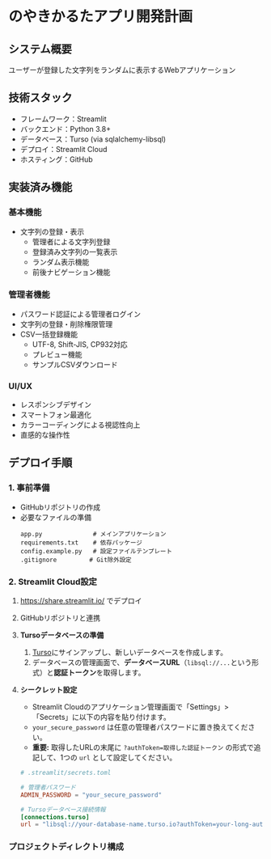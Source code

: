# のやきかるたアプリ開発計画

## システム概要
ユーザーが登録した文字列をランダムに表示するWebアプリケーション

## 技術スタック
- フレームワーク：Streamlit
- バックエンド：Python 3.8+
- データベース：Turso (via sqlalchemy-libsql)
- デプロイ：Streamlit Cloud
- ホスティング：GitHub

## 実装済み機能

### 基本機能
- 文字列の登録・表示
  - 管理者による文字列登録
  - 登録済み文字列の一覧表示
  - ランダム表示機能
  - 前後ナビゲーション機能

### 管理者機能
- パスワード認証による管理者ログイン
- 文字列の登録・削除権限管理
- CSV一括登録機能
  - UTF-8, Shift-JIS, CP932対応
  - プレビュー機能
  - サンプルCSVダウンロード

### UI/UX
- レスポンシブデザイン
- スマートフォン最適化
- カラーコーディングによる視認性向上
- 直感的な操作性

## デプロイ手順

### 1. 事前準備
- GitHubリポジトリの作成
- 必要なファイルの準備
  ```
  app.py              # メインアプリケーション
  requirements.txt    # 依存パッケージ
  config.example.py   # 設定ファイルテンプレート
  .gitignore         # Git除外設定
  ```

### 2. Streamlit Cloud設定
1. https://share.streamlit.io/ でデプロイ
2. GitHubリポジトリと連携
3. **Tursoデータベースの準備**
   1. [Turso](https://turso.tech/)にサインアップし、新しいデータベースを作成します。
   2. データベースの管理画面で、**データベースURL**（`libsql://...`という形式）と**認証トークン**を取得します。
4. **シークレット設定**
   - Streamlit Cloudのアプリケーション管理画面で「Settings」>「Secrets」に以下の内容を貼り付けます。
   - `your_secure_password` は任意の管理者パスワードに置き換えてください。
   - **重要:** 取得したURLの末尾に `?authToken=取得した認証トークン` の形式で追記して、1つの `url` として設定してください。

   ```toml
   # .streamlit/secrets.toml

   # 管理者パスワード
   ADMIN_PASSWORD = "your_secure_password"

   # Tursoデータベース接続情報
   [connections.turso]
   url = "libsql://your-database-name.turso.io?authToken=your-long-auth-token"
   ```

### プロジェクトディレクトリ構成
```
